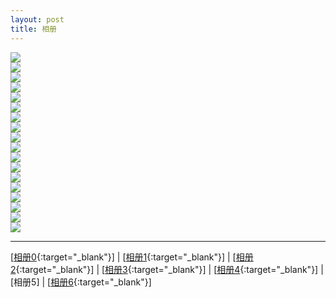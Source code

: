 ```yaml
---
layout: post
title: 相册
---
```

<img src="http://107.182.178.93/static/photos/small_IMG_0767.JPG"><br>
<img src="http://107.182.178.93/static/photos/small_IMG_0772.JPG"><br>
<img src="http://107.182.178.93/static/photos/small_IMG_0773.JPG"><br>
<img src="http://107.182.178.93/static/photos/small_IMG_0776.JPG"><br>
<img src="http://107.182.178.93/static/photos/small_IMG_0777.JPG"><br>
<img src="http://107.182.178.93/static/photos/small_IMG_0778.JPG"><br>
<img src="http://107.182.178.93/static/photos/small_IMG_0780.JPG"><br>
<img src="http://107.182.178.93/static/photos/small_IMG_0782.JPG"><br>
<img src="http://107.182.178.93/static/photos/small_IMG_0783.JPG"><br>
<img src="http://107.182.178.93/static/photos/small_IMG_0784.JPG"><br>
<img src="http://107.182.178.93/static/photos/small_IMG_0785.JPG"><br>
<img src="http://107.182.178.93/static/photos/small_IMG_0787.JPG"><br>
<img src="http://107.182.178.93/static/photos/small_IMG_0789.JPG"><br>
<img src="http://107.182.178.93/static/photos/small_IMG_0794.JPG"><br>
<img src="http://107.182.178.93/static/photos/small_IMG_0796.JPG"><br>
<img src="http://107.182.178.93/static/photos/small_IMG_0797.JPG"><br>
<img src="http://107.182.178.93/static/photos/small_IMG_0798.JPG"><br>
<img src="http://107.182.178.93/static/photos/small_IMG_0811.JPG"><br>


---

[[相册0][ref0]{:target="_blank"}] | [[相册1][ref1]{:target="_blank"}] | [[相册2][ref2]{:target="_blank"}] | [[相册3][ref3]{:target="_blank"}] | [[相册4][ref4]{:target="_blank"}] | [相册5] | [[相册6][ref6]{:target="_blank"}]

[ref0]:http://about.uuspider.com/2016/12/09/wedding00.html
[ref1]:http://about.uuspider.com/2016/12/09/wedding01.html
[ref2]:http://about.uuspider.com/2016/12/09/wedding02.html
[ref3]:http://about.uuspider.com/2016/12/09/wedding03.html
[ref4]:http://about.uuspider.com/2016/12/09/wedding04.html
[ref5]:http://about.uuspider.com/2016/12/09/wedding05.html
[ref6]:http://about.uuspider.com/2016/12/09/wedding06.html


<script type="text/javascript">var cnzz_protocol = (("https:" == document.location.protocol) ? " https://" : " http://");document.write(unescape("%3Cspan id='cnzz_stat_icon_1260865756'%3E%3C/span%3E%3Cscript src='" + cnzz_protocol + "s95.cnzz.com/z_stat.php%3Fid%3D1260865756%26show%3Dpic' type='text/javascript'%3E%3C/script%3E"));</script>
